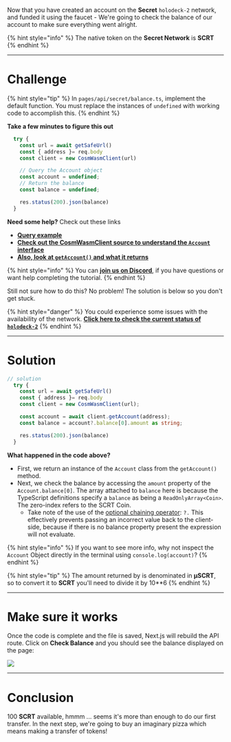 Now that you have created an account on the **Secret** `holodeck-2` network, and funded it using the faucet - We're going to check the balance of our account to make sure everything went alright.

{% hint style="info" %}
The native token on the **Secret Network** is **SCRT**
{% endhint %}

---

# Challenge

{% hint style="tip" %}
In `pages/api/secret/balance.ts`, implement the default function. You must replace the instances of `undefined` with working code to accomplish this.
{% endhint %}

**Take a few minutes to figure this out**

```typescript
  try {
    const url = await getSafeUrl()
    const { address }= req.body
    const client = new CosmWasmClient(url)

    // Query the Account object
    const account = undefined;
    // Return the balance
    const balance = undefined;

    res.status(200).json(balance)
  }
```

**Need some help?** Check out these links

- [**Query example**](https://github.com/enigmampc/SecretJS-Templates/blob/master/3_query_node/query.js)
- [**Check out the CosmWasmClient source to understand the `Account` interface**](https://github.com/enigmampc/SecretNetwork/blob/master/cosmwasm-js/packages/sdk/src/cosmwasmclient.ts)
- [**Also, look at `getAccount()` and what it returns**](https://github.com/enigmampc/SecretNetwork/blob/7adccb9a09579a564fc90173cc9509d88c46d114/cosmwasm-js/packages/sdk/src/cosmwasmclient.ts#L231)

{% hint style="info" %}
You can [**join us on Discord**](https://discord.gg/fszyM7K), if you have questions or want help completing the tutorial.
{% endhint %}

Still not sure how to do this? No problem! The solution is below so you don't get stuck.

{% hint style="danger" %}
You could experience some issues with the availability of the network. [**Click here to check the current status of `holodeck-2`**](https://secretnodes.com/secret/chains/holodeck-2)
{% endhint %}

---

# Solution

```typescript
// solution
  try {
    const url = await getSafeUrl()
    const { address }= req.body
    const client = new CosmWasmClient(url);

    const account = await client.getAccount(address);
    const balance = account?.balance[0].amount as string;

    res.status(200).json(balance)
  }
```

**What happened in the code above?**

- First, we return an instance of the `Account` class from the `getAccount()` method.
- Next, we check the balance by accessing the `amount` property of the `Account.balance[0]`. The array attached to `balance` here is because the TypeScript definitions specify a `balance` as being a `ReadOnlyArray<Coin>`. The zero-index refers to the SCRT Coin.
  - Take note of the use of the [optional chaining operator](https://www.codeisbae.com/typescript-optional-chaining-nullish-coalescing/): `?.` This effectively prevents passing an incorrect value back to the client-side, because if there is no balance property present the expression will not evaluate.

{% hint style="info" %}
If you want to see more info, why not inspect the `Account` Object directly in the terminal using `console.log(account)`?
{% endhint %}

{% hint style="tip" %}
The amount returned by is denominated in **μSCRT**, so to convert it to **SCRT** you'll need to divide it by 10\*\*6
{% endhint %}

---

# Make sure it works

Once the code is complete and the file is saved, Next.js will rebuild the API route. Click on **Check Balance** and you should see the balance displayed on the page:

![](https://raw.githubusercontent.com/figment-networks/learn-web3-dapp/main/markdown/__images__/secret/secret-balance.gif)

---

# Conclusion

100 **SCRT** available, hmmm ... seems it's more than enough to do our first transfer. In the next step, we're going to buy an imaginary pizza which means making a transfer of tokens!
